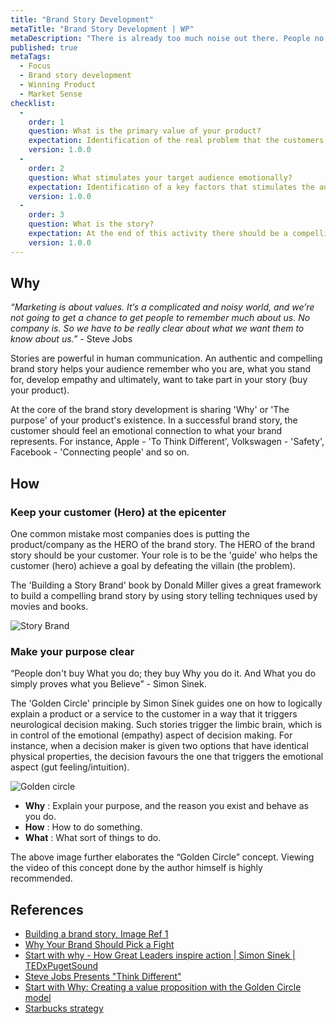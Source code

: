 ```yaml
---
title: "Brand Story Development"
metaTitle: "Brand Story Development | WP"
metaDescription: "There is already too much noise out there. People no longer care for sales pitches. The only thing they listen to and care about is an authentic story."
published: true
metaTags:
  - Focus
  - Brand story development
  - Winning Product
  - Market Sense
checklist: 
  -
    order: 1
    question: What is the primary value of your product?
    expectation: Identification of the real problem that the customers are willing to pay money to solve. 
    version: 1.0.0
  -
    order: 2
    question: What stimulates your target audience emotionally?
    expectation: Identification of a key factors that stimulates the audience. This is not the features of your product but rather what your product enable customer to do. How does your customers use your product to enhance their potential.
    version: 1.0.0
  -
    order: 3
    question: What is the story? 
    expectation: At the end of this activity there should be a compelling story that is powerful enough to influence customers yet familiar to their reality.
    version: 1.0.0
---
```


## Why

_“Marketing is about values. It’s a complicated and noisy world, and we’re not going to get a chance to get people to remember much about us. No company is. So we have to be really clear about what we want them to know about us.”_ - Steve Jobs

Stories are powerful in human communication. An authentic and compelling brand story helps your audience remember who you are, what you stand for, develop empathy and ultimately, want to take part in your story (buy your product).

At the core of the brand story development is sharing 'Why' or 'The purpose' of your product's existence. In a successful brand story, the customer should feel an emotional connection to what your brand represents. For instance, Apple - 'To Think Different', Volkswagen - 'Safety', Facebook - 'Connecting people' and so on.


## How

### Keep your customer (Hero) at the epicenter

One common mistake most companies does is putting the product/company as the HERO of the brand story. The HERO of the brand story should be your customer. Your role is to be the 'guide' who helps the customer (hero) achieve a goal by defeating the villain (the problem).

The 'Building a Story Brand' book by Donald Miller gives a great framework to build a compelling brand story by using story telling techniques used by movies and books.

![Story Brand](https://miro.medium.com/max/1576/1*wDNPZovZrgi2qC20uVpImA.png)

### Make your purpose clear

“People don't buy What you do; they buy Why you do it. And What you do simply proves what you Believe” - Simon Sinek.

The 'Golden Circle' principle by Simon Sinek guides one on how to logically explain a product or a service to the customer in a way that it triggers neurological decision making. Such stories trigger the limbic brain, which is in control of the emotional (empathy) aspect of decision making. For instance, when a decision maker is given two options that have identical physical properties, the decision favours the one that triggers the emotional aspect (gut feeling/intuition).

![Golden circle](https://www.pngjoy.com/pngl/107/2218341_golden-circle-simon-sinek-golden-circle-png-download.png)

- **Why** : Explain your purpose, and the reason you exist and behave as you do.
- **How** : How to do something.
- **What** : What sort of things to do.

The above image further elaborates the “Golden Circle” concept. Viewing the video of this concept done by the author himself is highly recommended.

## References

- [Building a brand story, Image Ref 1](https://medium.com/@geekrodion/building-a-storybrand-by-donald-miller-a9c0eb81cfbf)
- [Why Your Brand Should Pick a Fight](http://buildingastorybrand.com/your-brand-should-pick-a-fight/)
- [Start with why - How Great Leaders inspire action | Simon Sinek | TEDxPugetSound
  ](https://www.youtube.com/watch?v=u4ZoJKF_VuA)
- [Steve Jobs Presents "Think Different"](https://www.youtube.com/watch?v=MrZKoWgcZVg)
- [Start with Why: Creating a value proposition with the Golden Circle model](https://www.smartinsights.com/digital-marketing-strategy/online-value-proposition/start-with-why-creating-a-value-proposition-with-the-golden-circle-model/)
- [Starbucks strategy](https://www.youtube.com/watch?v=YXFL7TcPG_Q)
